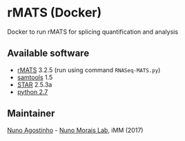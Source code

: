 # rMATS (Docker)
Docker to run rMATS for splicing quantification and analysis

## Available software
- [rMATS](http://rnaseq-mats.sourceforge.net) 3.2.5 (run using command `RNASeq-MATS.py`)
- [samtools](http://htslib.org) 1.5
- [STAR](https://github.com/alexdobin/STAR) 2.5.3a
- [python 2.7](https://python.org)

## Maintainer
[Nuno Agostinho](mailto:nunodanielagostinho@gmail.com) - [Nuno Morais Lab](http://imm.medicina.ulisboa.pt/group/compbio/), iMM (2017)
